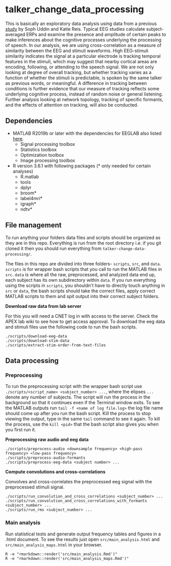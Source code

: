 # talker_change_data_processing

This is basically an exploratory data analysis using data from a previous [study](https://osf.io/x8dau/) by Soph Uddin and Katie Reis. Typical EEG studies calculate subject-averaged ERPs and examine the presence and amplitude of certain peaks to make inferences about the cognitive processes underlying the processing of speech. In our analysis, we are using cross-correlation as a measure of similarity between the EEG and stimuli waveforms. High EEG-stimuli similarity indicates the signal at a particular electrode is tracking temporal features in the stimuli, which may suggest that nearby cortical areas are encoding, following, or attending to the speech signal. We are not only looking at degree of overall tracking, but whether tracking varies as a function of whether the stimuli is predictable, is spoken by the same talker as previous words, or meaningful. A difference in tracking between conditions is further evidence that our measure of tracking reflects some underlying cognitive process, instead of random noise or general listening. Further analysis looking at network topology, tracking of specific formants, and the effects of attention on tracking, will also be conducted.

## Dependencies

* MATLAB R2019b or later with the dependencies for EEGLAB also listed [here](https://sccn.ucsd.edu/eeglab/ressources.php).
    * Signal processing toolbox
    * Statistics toolbox
    * Optimization toolbox
    * Image processing toolbox
* R version 3.6.1 with following packages (\* only needed for certain analyses)
    * R.matlab
    * tools
    * dplyr
    * broom\*
    * label4mri\*
    * igraph\*
    * ndtv\*

## File management

To run anything your folders data files and scripts should be organized as they are in this repo. Everything is run from the root directory i.e. if you git cloned it then you should run everything from `talker-change-data-processing/`.

The files in this repo are divided into three folders- `scripts`, `src`, and `data`. `scripts` is for wrapper bash scripts that you call to run the MATLAB files in `src`. `data` is where all the raw, preprocessed, and analyzed data end up, each subject has its own subdirectory within `data`. If you run everything using the scripts in `scripts`, you shouldn't have to directly touch anything in `src` or `data`, the bash scripts should take the correct files, apply correct MATLAB scripts to them and spit output into their correct subject folders.


**Download raw data from lab server**

For this you will need a CNET log in with access to the server. Check the APEX lab wiki to see how to get access approval. To download the eeg data and stimuli files use the following code to run the bash scripts.

```
./scripts/download-eeg-data
./scripts/download-stim-data
./scripts/extract-stim-order-from-text-files
```

## Data processing

### Preprocessing

To run the preprocessing script with the wrapper bash script use `./scripts/<script_name> <subject_number> ...`, where the elipses `...` denote any number of subjects. The script will run the process in the background so that it continues even if the Terminal window exits. To see the MATLAB outputs run `tail -f <name of log file.log>` the log file name should come up after you run the bash script. Kill the process to stop viewing the output, type in the same `tail` command to see it again. To kill the process, use the `kill <pid>` that the bash script also gives you when you first run it.

**Preprocessing raw audio and eeg data**

```
./scripts/preprocess-audio <downsample frequency> <high-pass frequency> <low-pass frequency>
./scripts/preprocess-audio-formants 
./scripts/preprocess-eeg-data <subject number> ...
```

**Compute convolutions and cross-correlations**

Convolves and cross-correlates the preprocessed eeg signal with the preprocessed stimuli signal.

```
./scripts/run_convolution_and_cross_correlations <subject_number> ...
./scripts/run_convolution_and_cross_correlations_with_formants <subject_number> ...
./scripts/run_rms <subject_number> ...
```

### Main analysis

Run statistical tests and generate output frequency tables and figures in a .html document. To see the results just open `src/main_analysis.html` and `src/main_analysis_maps.html` in your browser.

```
R -e "rmarkdown::render('src/main_analysis.Rmd')"
R -e "rmarkdown::render('src/main_analysis_maps.Rmd')"
```
